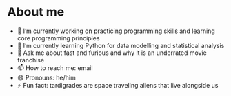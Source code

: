 # About me

- 🔭 I’m currently working on practicing programming skills and learning core programming principles
- 🌱 I’m currently learning Python for data modelling and statistical analysis
- 💬 Ask me about fast and furious and why it is an underrated movie franchise
- 📫 How to reach me: email
- 😄 Pronouns: he/him
- ⚡ Fun fact: tardigrades are space traveling aliens that live alongside us
